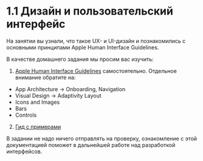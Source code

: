 # 1.1 Дизайн и пользовательский интерфейс

На занятии вы узнали, что такое UX- и UI-дизайн и познакомились с основными принципами Apple Human Interface Guidelines. 

В качестве домашнего задания мы просим вас изучить:
1. [Apple Human Interface Guidelines](https://developer.apple.com/design/human-interface-guidelines/ios/overview/themes/) самостоятельно. Отдельное внимание обратите на:
- App Architecture -> Onboarding, Navigation
- Visual Design -> Adaptivity Layout
- Icons and Images
- Bars
- Controls

2. [Гид с примерами](https://medium.com/nona-web/ios-human-interface-guideline-f012a5ba962e)

В задании не надо ничего отправлять на проверку, ознакомление с этой документацией поможет в дальнейшей работе над разработкой интерфейсов.
